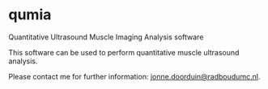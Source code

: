 # qumia
Quantitative Ultrasound Muscle Imaging Analysis software

This software can be used to perform quantitative muscle ultrasound analysis.

Please contact me for further information: jonne.doorduin@radboudumc.nl.
